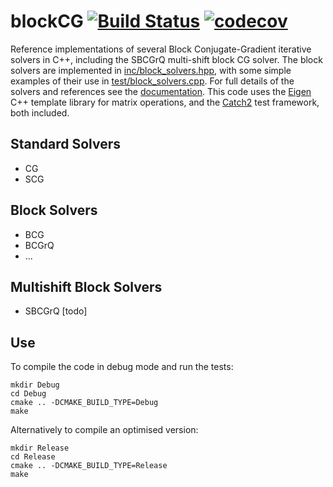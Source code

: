 # blockCG [![Build Status](https://travis-ci.org/lkeegan/blockCG.svg?branch=master)](https://travis-ci.org/lkeegan/blockCG) [![codecov](https://codecov.io/gh/lkeegan/blockCG/branch/master/graph/badge.svg)](https://codecov.io/gh/lkeegan/blockCG)
Reference implementations of several Block Conjugate-Gradient iterative solvers in C++, including the SBCGrQ  multi-shift block CG solver. The block solvers are implemented in [inc/block_solvers.hpp](inc/block_solvers.hpp), with some simple examples of their use in [test/block_solvers.cpp](test/block_solvers.cpp). For full details of the solvers and references see the [documentation](doc/blockCG.pdf). This code uses the [Eigen](http://eigen.tuxfamily.org) C++ template library for matrix operations, and the [Catch2](https://github.com/catchorg/Catch2) test framework, both included.

## Standard Solvers
- CG
- SCG

## Block Solvers
- BCG
- BCGrQ
- ...

## Multishift Block Solvers
- SBCGrQ [todo]

## Use
To compile the code in debug mode and run the tests:
```
mkdir Debug
cd Debug
cmake .. -DCMAKE_BUILD_TYPE=Debug
make
```
Alternatively to compile an optimised version:
```
mkdir Release
cd Release
cmake .. -DCMAKE_BUILD_TYPE=Release
make
```
